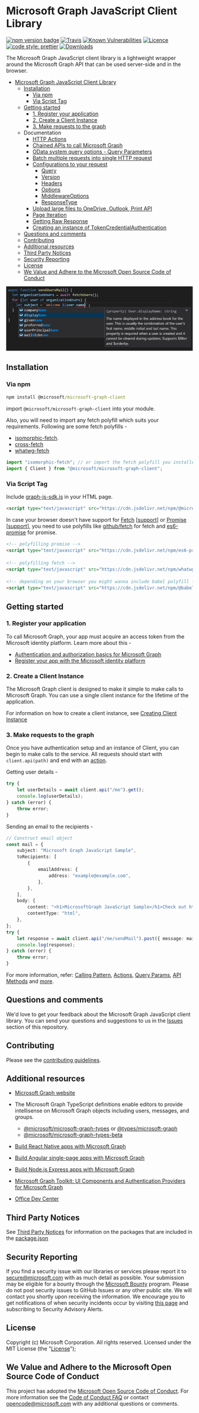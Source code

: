 # Microsoft Graph JavaScript Client Library

[![npm version badge](https://img.shields.io/npm/v/@microsoft/microsoft-graph-client.svg?maxAge=86400)](https://www.npmjs.com/package/@microsoft/microsoft-graph-client) [![Travis](https://travis-ci.org/microsoftgraph/msgraph-sdk-javascript.svg?maxAge=86400)](https://travis-ci.org/microsoftgraph/msgraph-sdk-javascript) [![Known Vulnerabilities](https://snyk.io/test/github/microsoftgraph/msgraph-sdk-javascript/badge.svg?maxAge=86400)](https://snyk.io/test/github/microsoftgraph/msgraph-sdk-javascript) [![Licence](https://img.shields.io/github/license/microsoftgraph/msgraph-sdk-javascript.svg)](https://github.com/microsoftgraph/msgraph-sdk-javascript) [![code style: prettier](https://img.shields.io/badge/code_style-prettier-ff69b4.svg)](https://github.com/microsoftgraph/msgraph-sdk-javascript) [![Downloads](https://img.shields.io/npm/dm/@microsoft/microsoft-graph-client.svg?maxAge=86400)](https://www.npmjs.com/package/@microsoft/microsoft-graph-client)

The Microsoft Graph JavaScript client library is a lightweight wrapper around the Microsoft Graph API that can be used server-side and in the browser.

- [Microsoft Graph JavaScript Client Library](#microsoft-graph-javascript-client-library)
  - [Installation](#installation)
    - [Via npm](#via-npm)
    - [Via Script Tag](#via-script-tag)
  - [Getting started](#getting-started)
    - [1. Register your application](#1-register-your-application)
    - [2. Create a Client Instance](#2-create-a-client-instance)
    - [3. Make requests to the graph](#3-make-requests-to-the-graph)
  - Documentation
    - [HTTP Actions](docs/Actions.md)
    - [Chained APIs to call Microsoft Graph](docs/CallingPattern.md)
    - [OData system query options - Query Parameters](docs/QueryParameters.md)
    - [Batch multiple requests into single HTTP request](docs/content/Batching.md)
    - [Configurations to your request](docs/OtherAPIs.md)
        - [Query](docs/OtherAPIs.md#QUERY)
        - [Version](docs/OtherAPIs.md#VERSION)
        - [Headers](docs/OtherAPIs.md#HEADER-AND-HEADERS)
        - [Options](docs/OtherAPIs.md#OPTION-AND-OPTIONS)
        - [MiddlewareOptions](docs/OtherAPIs.md#MIDDLEWAREOPTIONS)
        - [ResponseType](docs/OtherAPIs.md#RESPONSETYPE)
    -  [Upload large files to OneDrive, Outlook, Print API](docs/tasks/LargeFileUploadTask.md)
    - [Page Iteration](docs/tasks/PageIterator.md)
    - [Getting Raw Response](docs/GettingRawResponse.md)
    - [Creating an instance of TokenCredentialAuthentication](docs/TokenCredentialAuthenticationProvider.md)
  - [Questions and comments](#questions-and-comments)
  - [Contributing](#contributing)
  - [Additional resources](#additional-resources)
  - [Third Party Notices](#third-party-notices)
  - [Security Reporting](#security-reporting)
  - [License](#license)
  - [We Value and Adhere to the Microsoft Open Source Code of Conduct](#we-value-and-adhere-to-the-microsoft-open-source-code-of-conduct)

[![TypeScript demo](https://raw.githubusercontent.com/microsoftgraph/msgraph-sdk-javascript/master/types-demo.PNG)](https://github.com/microsoftgraph/msgraph-typescript-typings)

## Installation

### Via npm

```cmd
npm install @microsoft/microsoft-graph-client
```

import `@microsoft/microsoft-graph-client` into your module.

Also, you will need to import any fetch polyfill which suits your requirements.
Following are some fetch polyfills -
* [isomorphic-fetch](https://www.npmjs.com/package/isomorphic-fetch).
* [cross-fetch](https://www.npmjs.com/package/cross-fetch)
* [whatwg-fetch](https://www.npmjs.com/package/whatwg-fetch)

```typescript
import "isomorphic-fetch"; // or import the fetch polyfill you installed
import { Client } from "@microsoft/microsoft-graph-client";
```

### Via Script Tag

Include [graph-js-sdk.js](https://cdn.jsdelivr.net/npm/@microsoft/microsoft-graph-client/lib/graph-js-sdk.js) in your HTML page.

```HTML
<script type="text/javascript" src="https://cdn.jsdelivr.net/npm/@microsoft/microsoft-graph-client/lib/graph-js-sdk.js"></script>
```

In case your browser doesn't have support for [Fetch](https://developer.mozilla.org/en-US/docs/Web/API/Fetch_API) [[support](https://developer.mozilla.org/en-US/docs/Web/API/Fetch_API#Browser_compatibility)] or [Promise](https://developer.mozilla.org/en-US/docs/Web/JavaScript/Reference/Global_Objects/Promise) [[support](https://developer.mozilla.org/en-US/docs/Web/JavaScript/Reference/Global_Objects/Promise#Browser_compatibility)], you need to use polyfills like [github/fetch](https://github.com/github/fetch) for fetch and [es6-promise](https://github.com/stefanpenner/es6-promise) for promise.

```HTML
<!-- polyfilling promise -->
<script type="text/javascript" src="https://cdn.jsdelivr.net/npm/es6-promise/dist/es6-promise.auto.min.js"></script>

<!-- polyfilling fetch -->
<script type="text/javascript" src="https://cdn.jsdelivr.net/npm/whatwg-fetch/dist/fetch.umd.min.js"></script>

<!-- depending on your browser you might wanna include babel polyfill -->
<script type="text/javascript" src="https://cdn.jsdelivr.net/npm/@babel/polyfill@7.4.4/dist/polyfill.min.js"></script>
```

## Getting started
### 1. Register your application

To call Microsoft Graph, your app must acquire an access token from the Microsoft identity platform.
Learn more about this -
- [Authentication and authorization basics for Microsoft Graph](https://docs.microsoft.com/en-us/graph/auth/auth-concepts)
- [Register your app with the Microsoft identity platform](https://docs.microsoft.com/en-us/graph/auth/auth-concepts)

### 2. Create a Client Instance

The Microsoft Graph client is designed to make it simple to make calls to Microsoft Graph. You can use a single client instance for the lifetime of the application.

For information on how to create a client instance, see [Creating Client Instance](./docs/CreatingClientInstance.md)


### 3. Make requests to the graph

Once you have authentication setup and an instance of Client, you can begin to make calls to the service. All requests should start with `client.api(path)` and end with an [action](./docs/Actions.md).

Getting user details -

```typescript
try {
	let userDetails = await client.api("/me").get();
	console.log(userDetails);
} catch (error) {
	throw error;
}
```

Sending an email to the recipients -

```typescript
// Construct email object
const mail = {
	subject: "Microsoft Graph JavaScript Sample",
	toRecipients: [
		{
			emailAddress: {
				address: "example@example.com",
			},
		},
	],
	body: {
		content: "<h1>MicrosoftGraph JavaScript Sample</h1>Check out https://github.com/microsoftgraph/msgraph-sdk-javascript",
		contentType: "html",
	},
};
try {
	let response = await client.api("/me/sendMail").post({ message: mail });
	console.log(response);
} catch (error) {
	throw error;
}
```

For more information, refer: [Calling Pattern](docs/CallingPattern.md), [Actions](docs/Actions.md), [Query Params](docs/QueryParameters.md), [API Methods](docs/OtherAPIs.md) and [more](docs/).

## Questions and comments

We'd love to get your feedback about the Microsoft Graph JavaScript client library. You can send your questions and suggestions to us in the [Issues](https://github.com/microsoftgraph/msgraph-sdk-javascript/issues) section of this repository.

## Contributing

Please see the [contributing guidelines](CONTRIBUTING.md).

## Additional resources

- [Microsoft Graph website](https://graph.microsoft.io)

- The Microsoft Graph TypeScript definitions enable editors to provide intellisense on Microsoft Graph objects including users, messages, and groups.
    - [@microsoft/microsoft-graph-types](https://www.npmjs.com/package/@microsoft/microsoft-graph-types) or [@types/microsoft-graph](https://www.npmjs.com/package/@types/microsoft-graph)
    - [@microsoft/microsoft-graph-types-beta](https://www.npmjs.com/package/@microsoft/microsoft-graph-types-beta)
- [Build React Native apps with Microsoft Graph](https://docs.microsoft.com/en-us/graph/tutorials/react-native)
- [Build Angular single-page apps with Microsoft Graph](https://github.com/microsoftgraph/msgraph-training-angularspa)
- [Build Node.js Express apps with Microsoft Graph](https://github.com/microsoftgraph/msgraph-training-nodeexpressapp)
- [Microsoft Graph Toolkit: UI Components and Authentication Providers for Microsoft Graph](https://docs.microsoft.com/en-us/graph/toolkit/overview)
- [Office Dev Center](http://dev.office.com/)

## Third Party Notices

See [Third Party Notices](./THIRD%20PARTY%20NOTICES) for information on the packages that are included in the [package.json](./package.json)

## Security Reporting

If you find a security issue with our libraries or services please report it to [secure@microsoft.com](mailto:secure@microsoft.com) with as much detail as possible. Your submission may be eligible for a bounty through the [Microsoft Bounty](http://aka.ms/bugbounty) program. Please do not post security issues to GitHub Issues or any other public site. We will contact you shortly upon receiving the information. We encourage you to get notifications of when security incidents occur by visiting [this page](https://technet.microsoft.com/en-us/security/dd252948) and subscribing to Security Advisory Alerts.

## License

Copyright (c) Microsoft Corporation. All rights reserved. Licensed under the MIT License (the "[License](./LICENSE)");

## We Value and Adhere to the Microsoft Open Source Code of Conduct

This project has adopted the [Microsoft Open Source Code of Conduct](https://opensource.microsoft.com/codeofconduct/). For more information see the [Code of Conduct FAQ](https://opensource.microsoft.com/codeofconduct/faq/) or contact [opencode@microsoft.com](mailto:opencode@microsoft.com) with any additional questions or comments.
